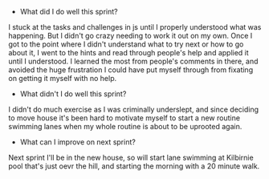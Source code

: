 * What did I do well this sprint?

I stuck at the tasks and challenges in js until I properly understood what was happening. But I didn't go crazy needing to work it out on my own. Once I got to the point where I didn't understand what to try next or how to go about it, I went to the hints and read through people's help and applied it until I understood. I learned the most from people's comments in there, and avoided the huge frustration I could have put myself through from fixating on getting it myself with no help.

* What didn't I do well this sprint?

I didn't do much exercise as I was criminally underslept, and since deciding to move house it's been hard to motivate myself to start a new routine swimming lanes when my whole routine is about to be uprooted again.

* What can I improve on next sprint?

Next sprint I'll be in the new house, so will start lane swimming at Kilbirnie pool that's just oevr the hill, and starting the morning with a 20 minute walk.